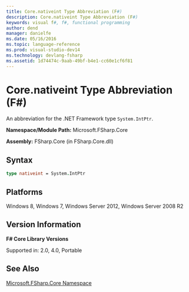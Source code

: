```yaml
---
title: Core.nativeint Type Abbreviation (F#)
description: Core.nativeint Type Abbreviation (F#)
keywords: visual f#, f#, functional programming
author: dend
manager: danielfe
ms.date: 05/16/2016
ms.topic: language-reference
ms.prod: visual-studio-dev14
ms.technology: devlang-fsharp
ms.assetid: 1d74474c-9aab-49bf-b4e1-cc60e1cf6f81 
---
```


# Core.nativeint Type Abbreviation (F#)

An abbreviation for the .NET Framework type `System.IntPtr`.

**Namespace/Module Path:** Microsoft.FSharp.Core

**Assembly:** FSharp.Core (in FSharp.Core.dll)


## Syntax

```fsharp
type nativeint = System.IntPtr
```

## Platforms
Windows 8, Windows 7, Windows Server 2012, Windows Server 2008 R2


## Version Information
**F# Core Library Versions**

Supported in: 2.0, 4.0, Portable

## See Also
[Microsoft.FSharp.Core Namespace](Microsoft.FSharp.Core-Namespace-%5BFSharp%5D.md)